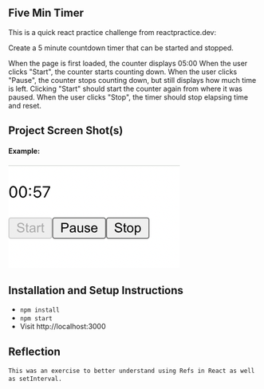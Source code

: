 ## Five Min Timer

This is a quick react practice challenge from reactpractice.dev:

Create a 5 minute countdown timer that can be started and stopped.

When the page is first loaded, the counter displays 05:00
When the user clicks "Start", the counter starts counting down.
When the user clicks "Pause", the counter stops counting down, but still displays how much time is left. Clicking "Start" should start the counter again from where it was paused.
When the user clicks "Stop", the timer should stop elapsing time and reset.

## Project Screen Shot(s)

#### Example:   

![Timer with start button disabled and 57 seconds left on display](./img/screenshot.png)

## Installation and Setup Instructions

- `npm install`
- `npm start`
- Visit http://localhost:3000

## Reflection

    This was an exercise to better understand using Refs in React as well as setInterval. 
